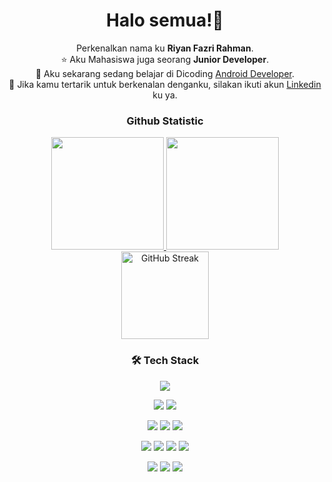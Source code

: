 <h1 align="center">Halo semua!👋</h2>

<p align="center">
Perkenalkan nama ku <b>Riyan Fazri Rahman</b>.<br>
⭐ Aku Mahasiswa juga seorang <b>Junior Developer</b>.<br>
🚀 Aku sekarang sedang belajar di Dicoding <a href="https://www.dicoding.com/">Android Developer</a>.<br>
💬 Jika kamu tertarik untuk berkenalan denganku, silakan ikuti akun <a href="https://www.dicoding.com/](https://www.linkedin.com/in/riyan-fazri-rahamn/">Linkedin</a> ku ya.
</p>
  
<h3 align="center">Github Statistic</h3>

<p align="center">
  <a href="https://github.com/riyanfazrirahman">
    <img height="180em" src="https://github-readme-stats-eight-theta.vercel.app/api/top-langs/?username=riyanfazrirahman&layout=compact&layout=compact&theme=dracula"/>
    <img height="180em" src="https://github-readme-stats.vercel.app/api?username=riyanfazrirahman&show_icons=true&theme=dracula&include_all_commits=true&count_private=true"/>
  </a>
  <a href="https://github.com/riyanfazrirahman?tab=repositories">
  <img height="140em" src="https://github-readme-streak-stats.herokuapp.com/?user=riyanfazrirahman&theme=dracula&border_radius=5&date_format=j%20M%5B%20Y%5D&mode=weekly&card_width=975" alt="GitHub Streak" />
  </a>
</p>



<h3 align="center">🛠 Tech Stack</h3>
<p align="center">  
  <!-- Python -->
  <img src="https://img.shields.io/badge/Python-3776AB?style=for-the-badge&logo=python&logoColor=white"/>
</p>
<p align="center">  
  <!-- Android Studio -->
  <img src="https://img.shields.io/badge/Android%20Studio-3DDC84?style=for-the-badge&logo=android-studio&logoColor=white"/>
  <!-- Kotlin -->
  <img src="https://img.shields.io/badge/Kotlin-0095D5?style=for-the-badge&logo=kotlin&logoColor=white"/>
</p>
<p align="center">
  <!-- PHP -->
  <img src="https://img.shields.io/badge/PHP-777BB4?style=for-the-badge&logo=php&logoColor=white"/>
  <!-- Laravel -->
  <img src="https://img.shields.io/badge/Laravel-FF2D20?style=for-the-badge&logo=laravel&logoColor=white"/>
  <!-- CodeIgniter -->
  <img src="https://img.shields.io/badge/CodeIgniter-EF4223?style=for-the-badge&logo=codeigniter&logoColor=white"/>
</p>
<p align="center">  
  <!-- JavaScript -->
  <img src="https://img.shields.io/badge/JavaScript-323330?style=for-the-badge&logo=javascript&logoColor=F7DF1E"/>
  <!-- NodeJs -->
  <img src="https://img.shields.io/badge/Node.js-339933?style=for-the-badge&logo=nodedotjs&logoColor=white"/>
  <!-- React -->
<!--   <img src="https://img.shields.io/badge/React-61DAFB?style=for-the-badge&logo=react&logoColor=black"/> -->
   <!-- Alpine.js -->
  <img src="https://img.shields.io/badge/Alpine.js-8BC0D0?style=for-the-badge&logo=alpine.js&logoColor=white"/>
  <!-- Vite.js -->
  <img src="https://img.shields.io/badge/Vite-646CFF?style=for-the-badge&logo=vite&logoColor=white"/>
</p>

<p align="center">  
  <!-- Pascal -->
  <img src="https://img.shields.io/badge/Pascal-00208C?style=for-the-badge&logo=pascal&logoColor=white"/>
  <!-- C++ -->
  <img src="https://img.shields.io/badge/C++-00599C?style=for-the-badge&logo=c%2B%2B&logoColor=white"/>
  <!-- Visual Basic -->
  <img src="https://img.shields.io/badge/Visual%20Basic-5C2D91?style=for-the-badge&logo=visual-studio&logoColor=white"/>
</p>

<!--
**riyanfazrirahman/riyanfazrirahman** is a ✨ _special_ ✨ repository because its `README.md` (this file) appears on your GitHub profile.

Here are some ideas to get you started:

- 🔭 I’m currently working on ...
- 🌱 I’m currently learning ...
- 👯 I’m looking to collaborate on ...
- 🤔 I’m looking for help with ...
- 💬 Ask me about ...
- 📫 How to reach me: ...
- 😄 Pronouns: ...
- ⚡ Fun fact: ...
-->
